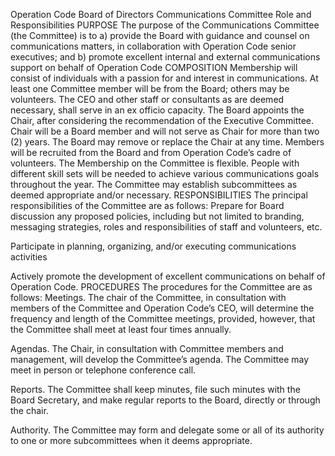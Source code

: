 Operation Code
Board of Directors
Communications Committee
Role and Responsibilities
PURPOSE 
The purpose of the Communications Committee (the Committee) is to a) provide the Board with guidance and counsel on communications matters, in collaboration with Operation Code senior executives; and b) promote excellent internal and external communications support on behalf of Operation Code
COMPOSITION 
Membership will consist of individuals with a passion for and interest in communications. At least one Committee member will be from the Board; others may be volunteers.  The CEO and other staff or consultants as are deemed necessary, shall serve in an ex officio capacity. 
The Board appoints the Chair, after considering the recommendation of the Executive Committee. Chair will be a Board member and will not serve as Chair for more than two (2) years.  The Board may remove or replace the Chair at any time. 
Members will be recruited from the Board and from Operation Code’s cadre of volunteers. The Membership on the Committee is flexible. People with different skill sets will be needed to achieve various communications goals throughout the year. The Committee may establish subcommittees as deemed appropriate and/or necessary. 
RESPONSIBILITIES 
The principal responsibilities of the Committee are as follows: 
Prepare for Board discussion any proposed policies, including but not limited to branding, messaging strategies, roles and responsibilities of staff and volunteers, etc.

Participate in planning, organizing, and/or executing communications activities

Actively promote the development of excellent communications on behalf of Operation Code. 
PROCEDURES 
The procedures for the Committee are as follows: 
Meetings. The chair of the Committee, in consultation with members of the Committee and Operation Code’s CEO, will determine the frequency and length of the Committee meetings, provided, however, that the Committee shall meet at least four times annually. 

Agendas. The Chair, in consultation with Committee members and management, will develop the Committee’s agenda. The Committee may meet in person or telephone conference call. 

Reports. The Committee shall keep minutes, file such minutes with the Board Secretary, and make regular reports to the Board, directly or through the chair. 

Authority. The Committee may form and delegate some or all of its authority to one or more subcommittees when it deems appropriate. 
